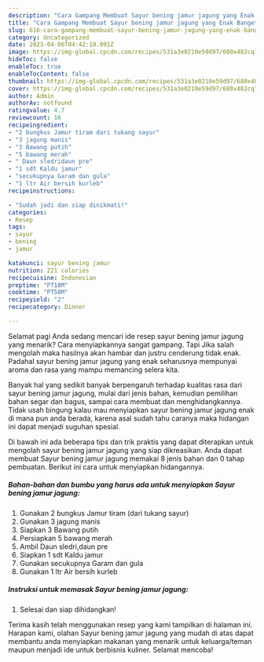 ```yaml
---
description: "Cara Gampang Membuat Sayur bening jamur jagung yang Enak Banget"
title: "Cara Gampang Membuat Sayur bening jamur jagung yang Enak Banget"
slug: 616-cara-gampang-membuat-sayur-bening-jamur-jagung-yang-enak-banget
category: Uncategorized
date: 2023-04-06T04:42:19.091Z
image: https://img-global.cpcdn.com/recipes/531a3e0210e59d97/680x482cq70/sayur-bening-jamur-jagung-foto-resep-utama.jpg
hideToc: false
enableToc: true
enableTocContent: false
thumbnail: https://img-global.cpcdn.com/recipes/531a3e0210e59d97/680x482cq70/sayur-bening-jamur-jagung-foto-resep-utama.jpg
cover: https://img-global.cpcdn.com/recipes/531a3e0210e59d97/680x482cq70/sayur-bening-jamur-jagung-foto-resep-utama.jpg
author: Admin
authorAv: notfound
ratingvalue: 4.7
reviewcount: 16
recipeingredient:
- "2 bungkus Jamur tiram dari tukang sayur"
- "3 jagung manis"
- "3 Bawang putih"
- "5 bawang merah"
- " Daun sledridaun pre"
- "1 sdt Kaldu jamur"
- "secukupnya Garam dan gula"
- "1 ltr Air bersih kurleb"
recipeinstructions:

- "Sudah jadi dan siap dinikmati!"
categories:
- Resep
tags:
- sayur
- bening
- jamur

katakunci: sayur bening jamur 
nutrition: 221 calories
recipecuisine: Indonesian
preptime: "PT18M"
cooktime: "PT58M"
recipeyield: "2"
recipecategory: Dinner

---
```



Selamat pagi Anda sedang mencari ide resep sayur bening jamur jagung yang menarik? Cara menyiapkannya sangat gampang. Tapi Jika salah mengolah maka hasilnya akan hambar dan justru cenderung tidak enak. Padahal sayur bening jamur jagung yang enak seharusnya mempunyai aroma dan rasa yang mampu memancing selera kita.


Banyak hal yang sedikit banyak berpengaruh terhadap kualitas rasa dari sayur bening jamur jagung, mulai dari jenis bahan, kemudian pemilihan bahan segar dan bagus, sampai cara membuat dan menghidangkannya. Tidak usah bingung kalau mau menyiapkan sayur bening jamur jagung enak di mana pun anda berada, karena asal sudah tahu caranya maka hidangan ini dapat menjadi suguhan spesial.




Di bawah ini ada beberapa tips dan trik praktis yang dapat diterapkan untuk mengolah sayur bening jamur jagung yang siap dikreasikan. Anda dapat membuat Sayur bening jamur jagung memakai 8 jenis bahan dan 0 tahap pembuatan. Berikut ini cara untuk menyiapkan hidangannya.

<!--inarticleads1-->

##### Bahan-bahan dan bumbu yang harus ada untuk menyiapkan Sayur bening jamur jagung:

1. Gunakan 2 bungkus Jamur tiram (dari tukang sayur)
1. Gunakan 3 jagung manis
1. Siapkan 3 Bawang putih
1. Persiapkan 5 bawang merah
1. Ambil  Daun sledri,daun pre
1. Siapkan 1 sdt Kaldu jamur
1. Gunakan secukupnya Garam dan gula
1. Gunakan 1 ltr Air bersih kurleb




<!--inarticleads2-->

##### Instruksi untuk memasak Sayur bening jamur jagung:


1. Selesai dan siap dihidangkan!



Terima kasih telah menggunakan resep yang kami tampilkan di halaman ini. Harapan kami, olahan Sayur bening jamur jagung yang mudah di atas dapat membantu anda menyiapkan makanan yang menarik untuk keluarga/teman maupun menjadi ide untuk berbisnis kuliner. Selamat mencoba!
